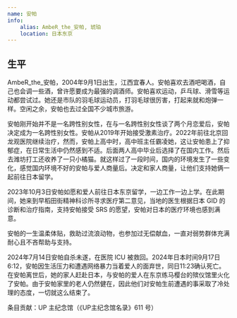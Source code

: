 ```yaml
---
name: 安帕
info:
    alias: AmbeR_the_安帕, 琥珀
    location: 日本东京
---
```


## 生平

AmbeR\_the\_安帕，2004年9月1日出生，江西宜春人。安帕喜欢去酒吧喝酒，自己也会调一些酒，曾许愿要成为最强的调酒师。安帕喜欢运动，乒乓球、滑雪等运动都尝试过。她还是市队的羽毛球运动员，打羽毛球很厉害，打起来就和炮弹一样。空闲之余，安帕也去过全国不少城市旅游。

安帕刚开始并不是一名跨性别女性，在与一名跨性别女性谈了两个月恋爱后，安帕决定成为一名跨性别女性。安帕从2019年开始接受激素治疗。2022年前往北京回龙观医院继续治疗，然而，安帕上高中时，高中班主任霸凌她，这让安帕患上了抑郁症，在日常生活中仍然感到不适。后面两人高中毕业后选择了在国内工作。然后去潍坊打工还收养了一只小橘猫。就这样过了一段时间，国内的环境发生了一些变化，感觉国内环境不好的安帕与爱人商量后。决定和家人商量，让他们支持她俩一起前往日本留学。

2023年10月3日安帕如愿和爱人前往日本东京留学，一边工作一边上学。在此期间，她来到早稻田街精神科诊所寻求医疗第二意见，当地的医生根据日本 GID 的诊断和治疗指南，支持安帕接受 SRS 的愿望，安帕对日本的医疗环境也感到满意。

安帕的一生温柔体贴，救助过流浪动物，也参加过无偿献血，一直对弱势群体充满耐心且不吝帮助与支持。

2024年7月14日安帕自杀未遂，在医院 ICU 被救回。2024年日本时间9月17日6:12，安帕因生活压力和遭遇网络暴力当着爱人的面弃世，同日11:23确认死亡。在安帕离世后，她的家人赶赴日本，与安帕的爱人在东京练马樱台的殡仪馆里火化了安帕。由于安帕家里的老人仍然健在，因此他们对安帕生前遭遇的事采取了冷处理的态度，一切就这么结束了。

条目贡献：UP 主纪念馆（《UP主纪念馆名录》611 号）
